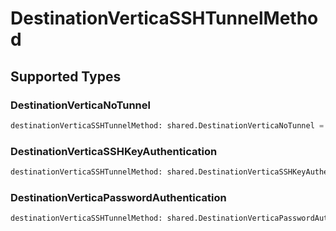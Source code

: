 # DestinationVerticaSSHTunnelMethod


## Supported Types

### DestinationVerticaNoTunnel

```python
destinationVerticaSSHTunnelMethod: shared.DestinationVerticaNoTunnel = /* values here */
```

### DestinationVerticaSSHKeyAuthentication

```python
destinationVerticaSSHTunnelMethod: shared.DestinationVerticaSSHKeyAuthentication = /* values here */
```

### DestinationVerticaPasswordAuthentication

```python
destinationVerticaSSHTunnelMethod: shared.DestinationVerticaPasswordAuthentication = /* values here */
```

